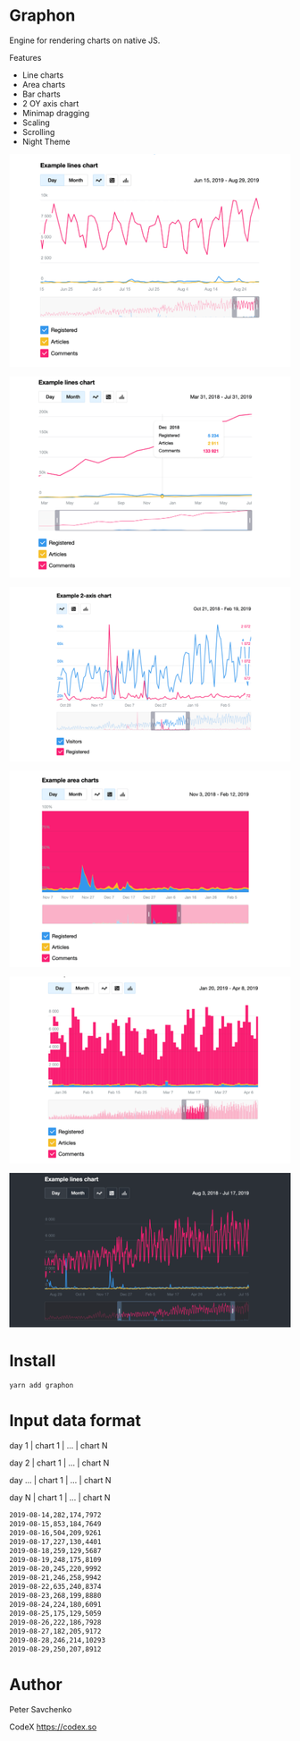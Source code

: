 # Graphon

Engine for rendering charts on native JS.

Features 

- Line charts
- Area charts
- Bar charts
- 2 OY axis chart
- Minimap dragging
- Scaling
- Scrolling
- Night Theme

![](assets/line.png)

![](assets/tooltip.png)

![](assets/2axis.png)

![](assets/area.png)

![](assets/bar.png)

![](assets/dark.png)

# Install

```
yarn add graphon
```

# Input data format

day 1 | chart 1 | ... | chart N

day 2 | chart 1 | ... | chart N

day ... | chart 1 | ... | chart N

day N | chart 1 | ... | chart N

```
2019-08-14,282,174,7972
2019-08-15,853,184,7649
2019-08-16,504,209,9261
2019-08-17,227,130,4401
2019-08-18,259,129,5687
2019-08-19,248,175,8109
2019-08-20,245,220,9992
2019-08-21,246,258,9942
2019-08-22,635,240,8374
2019-08-23,268,199,8880
2019-08-24,224,180,6091
2019-08-25,175,129,5059
2019-08-26,222,186,7928
2019-08-27,182,205,9172
2019-08-28,246,214,10293
2019-08-29,250,207,8912
```



# Author

Peter Savchenko

CodeX
https://codex.so
